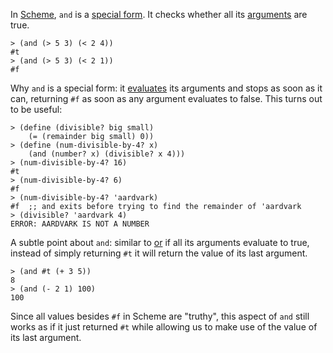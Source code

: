 In [Scheme](../scheme/), `and` is a [special form](wiki:special-form/). It checks whether all its [arguments](wiki:argument) are true. 

    > (and (> 5 3) (< 2 4))
    #t
    > (and (> 5 3) (< 2 1))
    #f

Why `and` is a special form: it [evaluates](wiki:expression) its arguments and stops as soon as it can, returning `#f` as soon as any argument evaluates to false. This turns out to be useful:

    > (define (divisible? big small)
        (= (remainder big small) 0))
    > (define (num-divisible-by-4? x)
        (and (number? x) (divisible? x 4)))
    > (num-divisible-by-4? 16)
    #t
    > (num-divisible-by-4? 6) 
    #f
    > (num-divisible-by-4? 'aardvark)
    #f  ;; and exits before trying to find the remainder of 'aardvark
    > (divisible? 'aardvark 4)
    ERROR: AARDVARK IS NOT A NUMBER

A subtle point about `and`: similar to [or](wiki:or) if all its arguments evaluate to true, instead of simply returning `#t` it will return the value of its last argument.

    > (and #t (+ 3 5))
    8
    > (and (- 2 1) 100)
    100

Since all values besides `#f` in Scheme are "truthy", this aspect of `and` still works as if it just returned `#t` while allowing us to make use of the value of its last argument. 